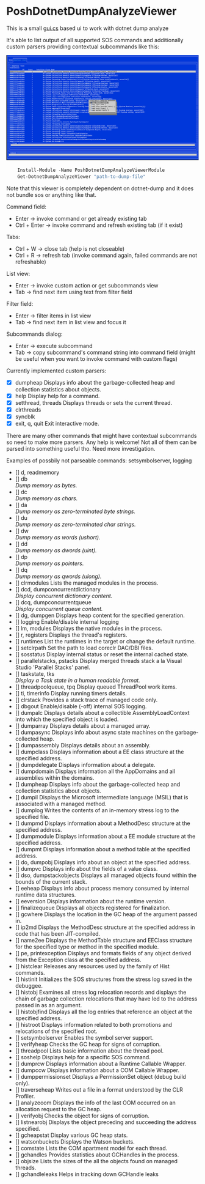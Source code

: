 # PoshDotnetDumpAnalyzeViewer
This is a small [gui.cs](https://github.com/gui-cs/Terminal.Gui) based ui to work with dotnet dump analyze

It's able to list output of all supported SOS commands and additionally custom parsers providing contextual subcommands like this:


![img_1.png](img_1.png)

```powershell
    Install-Module -Name PoshDotnetDumpAnalyzeViewerModule
    Get-DotnetDumpAnalyzeViewer "path-to-dump-file"
```

Note that this viewer is completely dependent on dotnet-dump and it does not bundle sos or anything like that.

Command field:
- Enter -> invoke command or get already existing tab
- Ctrl + Enter -> invoke command and refresh existing tab (if it exist) 

Tabs:
- Ctrl + W -> close tab (help is not closeable)
- Ctrl + R -> refresh tab (invoke command again, failed commands are not refreshable)

List view:
- Enter -> invoke custom action or get subcommands view
- Tab -> find next item using text from filter field

Filter field:
- Enter -> filter items in list view 
- Tab -> find next item in list view and focus it

Subcommands dialog:
- Enter -> execute subcommand
- Tab -> copy subcommand's command string into command field (might be useful when you want to invoke command with custom flags)

Currently implemented custom parsers:

- [x] dumpheap <arguments>                       Displays info about the garbage-collected heap and collection statistics about objects.
- [x] help <command>                             Display help for a command.
- [x] setthread, threads <thread>                Displays threads or sets the current thread.
- [x] clrthreads
- [x] syncblk
- [x] exit, q, quit                              Exit interactive mode.

There are many other commands that might have contextual subcommands so need to make more parsers. Any help is welcome!
Not all of them can be parsed into something useful tho. Need more investigation.

Examples of possbily not parseable commands:
setsymbolserver, logging

- [] d, readmemory
- [] db <address>                               Dump memory as bytes.
- [] dc <address>                               Dump memory as chars.
- [] da <address>                               Dump memory as zero-terminated byte strings.
- [] du <address>                               Dump memory as zero-terminated char strings.
- [] dw <address>                               Dump memory as words (ushort).
- [] dd <address>                               Dump memory as dwords (uint).
- [] dp <address>                               Dump memory as pointers.
- [] dq <address>                               Dump memory as qwords (ulong).
- [] clrmodules                                 Lists the managed modules in the process.
- [] dcd, dumpconcurrentdictionary <address>    Display concurrent dictionary content.
- [] dcq, dumpconcurrentqueue <address>         Display concurrent queue content.
- [] dg, dumpgen <generation>                   Displays heap content for the specified generation.
- [] logging                                    Enable/disable internal logging
- [] lm, modules                                Displays the native modules in the process.
- [] r, registers                               Displays the thread's registers.
- [] runtimes                                   List the runtimes in the target or change the default runtime.
- [] setclrpath <path>                          Set the path to load coreclr DAC/DBI files.
- [] sosstatus                                  Display internal status or reset the internal cached state.
- [] parallelstacks, pstacks                    Display merged threads stack a la Visual Studio 'Parallel Stacks' panel.
- [] taskstate, tks <address>                   Display a Task state in a human readable format.
- [] threadpoolqueue, tpq                       Display queued ThreadPool work items.
- [] ti, timerinfo                              Display running timers details.
- [] clrstack <arguments>                       Provides a stack trace of managed code only.
- [] dbgout <arguments>                         Enable/disable (-off) internal SOS logging.
- [] dumpalc <arguments>                        Displays details about a collectible AssemblyLoadContext into which the specified object is loaded.
- [] dumparray <arguments>                      Displays details about a managed array.
- [] dumpasync <arguments>                      Displays info about async state machines on the garbage-collected heap.
- [] dumpassembly <arguments>                   Displays details about an assembly.
- [] dumpclass <arguments>                      Displays information about a EE class structure at the specified address.
- [] dumpdelegate <arguments>                   Displays information about a delegate.
- [] dumpdomain <arguments>                     Displays information all the AppDomains and all assemblies within the domains.
- [] dumpheap <arguments>                       Displays info about the garbage-collected heap and collection statistics about objects.
- [] dumpil <arguments>                         Displays the Microsoft intermediate language (MSIL) that is associated with a managed method.
- [] dumplog <arguments>                        Writes the contents of an in-memory stress log to the specified file.
- [] dumpmd <arguments>                         Displays information about a MethodDesc structure at the specified address.
- [] dumpmodule <arguments>                     Displays information about a EE module structure at the specified address.
- [] dumpmt <arguments>                         Displays information about a method table at the specified address.
- [] do, dumpobj <arguments>                    Displays info about an object at the specified address.
- [] dumpvc <arguments>                         Displays info about the fields of a value class.
- [] dso, dumpstackobjects <arguments>          Displays all managed objects found within the bounds of the current stack.
- [] eeheap <arguments>                         Displays info about process memory consumed by internal runtime data structures.
- [] eeversion <arguments>                      Displays information about the runtime version.
- [] finalizequeue <arguments>                  Displays all objects registered for finalization.
- [] gcwhere <arguments>                        Displays the location in the GC heap of the argument passed in.
- [] ip2md <arguments>                          Displays the MethodDesc structure at the specified address in code that has been JIT-compiled.
- [] name2ee <arguments>                        Displays the MethodTable structure and EEClass structure for the specified type or method in the specified module.
- [] pe, printexception <arguments>             Displays and formats fields of any object derived from the Exception class at the specified address.
- [] histclear <arguments>                      Releases any resources used by the family of Hist commands.
- [] histinit <arguments>                       Initializes the SOS structures from the stress log saved in the debuggee.
- [] histobj <arguments>                        Examines all stress log relocation records and displays the chain of garbage collection relocations that may have led to the address passed in as an argument.
- [] histobjfind <arguments>                    Displays all the log entries that reference an object at the specified address.
- [] histroot <arguments>                       Displays information related to both promotions and relocations of the specified root.
- [] setsymbolserver <arguments>                Enables the symbol server support.
- [] verifyheap <arguments>                     Checks the GC heap for signs of corruption.
- [] threadpool <arguments>                     Lists basic information about the thread pool.
- [] soshelp <arguments>                        Displays help for a specific SOS command.
- [] dumprcw <arguments>                        Displays information about a Runtime Callable Wrapper.
- [] dumpccw <arguments>                        Displays information about a COM Callable Wrapper.
- [] dumppermissionset <arguments>              Displays a PermissionSet object (debug build only).
- [] traverseheap <arguments>                   Writes out a file in a format understood by the CLR Profiler.
- [] analyzeoom <arguments>                     Displays the info of the last OOM occurred on an allocation request to the GC heap.
- [] verifyobj <arguments>                      Checks the object for signs of corruption.
- [] listnearobj <arguments>                    Displays the object preceding and succeeding the address specified.
- [] gcheapstat <arguments>                     Display various GC heap stats.
- [] watsonbuckets <arguments>                  Displays the Watson buckets.
- [] comstate <arguments>                       Lists the COM apartment model for each thread.
- [] gchandles <arguments>                      Provides statistics about GCHandles in the process.
- [] objsize <arguments>                        Lists the sizes of the all the objects found on managed threads.
- [] gchandleleaks <arguments>                  Helps in tracking down GCHandle leaks
